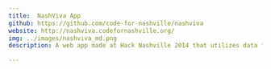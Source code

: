 ```yaml
---
title:  NashViva App
github: https://github.com/code-for-nashville/nashviva
website: http://nashviva.codefornashville.org/
img: ../images/nashviva_md.png
description: A web app made at Hack Nashville 2014 that utilizes data from Metro Nashville's open data portal to map public ammenities of Nashville. Lead project manager and contributed to sanitizing metro Nashville's data and displaying it on a Leaflet.js map. 

---
```


